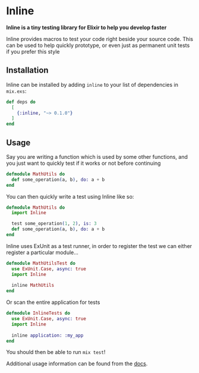 # Inline

**Inline is a tiny testing library for Elixir to help you develop faster**

Inline provides macros to test your code right beside your source code. This can be used
to help quickly prototype, or even just as permanent unit tests if you prefer this style

## Installation

Inline can be installed by adding `inline` to your list of dependencies in `mix.exs`:

```elixir
def deps do
  [
    {:inline, "~> 0.1.0"}
  ]
end
```

## Usage

Say you are writing a function which is used by some other functions, and you just want
to quickly test if it works or not before continuing

``` elixir
defmodule MathUtils do
  def some_operation(a, b), do: a + b
end
```

You can then quickly write a test using Inline like so:

``` elixir
defmodule MathUtils do
  import Inline

  test some_operation(1, 2), is: 3
  def some_operation(a, b), do: a + b
end
```

Inline uses ExUnit as a test runner, in order to register the test we can either register a particular module...

``` elixir
defmodule MathUtilsTest do
  use ExUnit.Case, async: true
  import Inline
  
  inline MathUtils
end
```

Or scan the entire application for tests

``` elixir
defmodule InlineTests do
  use ExUnit.Case, async: true
  import Inline
  
  inline application: :my_app
end
```

You should then be able to run `mix test`!

Additional usage information can be found from the [docs](https://hexdocs.pm/inline/Inline.html).
